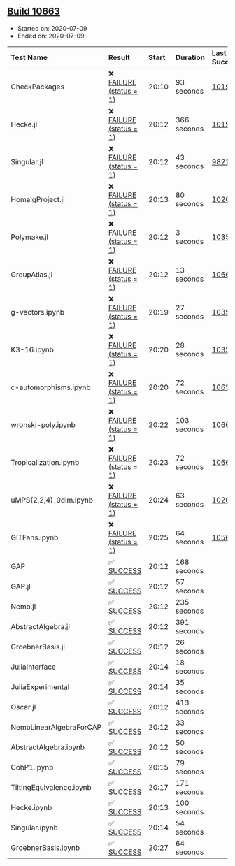 ## [Build 10663](https://oscarci.mathematik.uni-kl.de/job/oscar/10663/)

* Started on: 2020-07-09
* Ended on: 2020-07-09

| Test Name    | Result | Start | Duration | Last Success | First Failure |
|:-------------|:-------|:------|:---------|:-------------|:--------------|
| CheckPackages | ❌ [FAILURE (status = 1)](https://oscarci.mathematik.uni-kl.de/job/oscar/10663/artifact/logs/build-10663/CheckPackages.log) | 20:10 | 93 seconds | [10197](https://oscarci.mathematik.uni-kl.de/job/oscar/10197/) | [10198](https://oscarci.mathematik.uni-kl.de/job/oscar/10198/) |
| Hecke.jl | ❌ [FAILURE (status = 1)](https://oscarci.mathematik.uni-kl.de/job/oscar/10663/artifact/logs/build-10663/Hecke.jl.log) | 20:12 | 366 seconds | [10197](https://oscarci.mathematik.uni-kl.de/job/oscar/10197/) | [10198](https://oscarci.mathematik.uni-kl.de/job/oscar/10198/) |
| Singular.jl | ❌ [FAILURE (status = 1)](https://oscarci.mathematik.uni-kl.de/job/oscar/10663/artifact/logs/build-10663/Singular.jl.log) | 20:12 | 43 seconds | [9821](https://oscarci.mathematik.uni-kl.de/job/oscar/9821/) | [9822](https://oscarci.mathematik.uni-kl.de/job/oscar/9822/) |
| HomalgProject.jl | ❌ [FAILURE (status = 1)](https://oscarci.mathematik.uni-kl.de/job/oscar/10663/artifact/logs/build-10663/HomalgProject.jl.log) | 20:13 | 80 seconds | [10209](https://oscarci.mathematik.uni-kl.de/job/oscar/10209/) | [10210](https://oscarci.mathematik.uni-kl.de/job/oscar/10210/) |
| Polymake.jl | ❌ [FAILURE (status = 1)](https://oscarci.mathematik.uni-kl.de/job/oscar/10663/artifact/logs/build-10663/Polymake.jl.log) | 20:12 | 3 seconds | [10356](https://oscarci.mathematik.uni-kl.de/job/oscar/10356/) | [10357](https://oscarci.mathematik.uni-kl.de/job/oscar/10357/) |
| GroupAtlas.jl | ❌ [FAILURE (status = 1)](https://oscarci.mathematik.uni-kl.de/job/oscar/10663/artifact/logs/build-10663/GroupAtlas.jl.log) | 20:12 | 13 seconds | [10662](https://oscarci.mathematik.uni-kl.de/job/oscar/10662/) | [10663](https://oscarci.mathematik.uni-kl.de/job/oscar/10663/) |
| g-vectors.ipynb | ❌ [FAILURE (status = 1)](https://oscarci.mathematik.uni-kl.de/job/oscar/10663/artifact/logs/build-10663/g-vectors.ipynb.log) | 20:19 | 27 seconds | [10356](https://oscarci.mathematik.uni-kl.de/job/oscar/10356/) | [10357](https://oscarci.mathematik.uni-kl.de/job/oscar/10357/) |
| K3-16.ipynb | ❌ [FAILURE (status = 1)](https://oscarci.mathematik.uni-kl.de/job/oscar/10663/artifact/logs/build-10663/K3-16.ipynb.log) | 20:20 | 28 seconds | [10356](https://oscarci.mathematik.uni-kl.de/job/oscar/10356/) | [10357](https://oscarci.mathematik.uni-kl.de/job/oscar/10357/) |
| c-automorphisms.ipynb | ❌ [FAILURE (status = 1)](https://oscarci.mathematik.uni-kl.de/job/oscar/10663/artifact/logs/build-10663/c-automorphisms.ipynb.log) | 20:20 | 72 seconds | [10659](https://oscarci.mathematik.uni-kl.de/job/oscar/10659/) | [10660](https://oscarci.mathematik.uni-kl.de/job/oscar/10660/) |
| wronski-poly.ipynb | ❌ [FAILURE (status = 1)](https://oscarci.mathematik.uni-kl.de/job/oscar/10663/artifact/logs/build-10663/wronski-poly.ipynb.log) | 20:22 | 103 seconds | [10660](https://oscarci.mathematik.uni-kl.de/job/oscar/10660/) | [10661](https://oscarci.mathematik.uni-kl.de/job/oscar/10661/) |
| Tropicalization.ipynb | ❌ [FAILURE (status = 1)](https://oscarci.mathematik.uni-kl.de/job/oscar/10663/artifact/logs/build-10663/Tropicalization.ipynb.log) | 20:23 | 72 seconds | [10660](https://oscarci.mathematik.uni-kl.de/job/oscar/10660/) | [10661](https://oscarci.mathematik.uni-kl.de/job/oscar/10661/) |
| uMPS(2,2,4)_0dim.ipynb | ❌ [FAILURE (status = 1)](https://oscarci.mathematik.uni-kl.de/job/oscar/10663/artifact/logs/build-10663/uMPS-2-2-4-_0dim.ipynb.log) | 20:24 | 63 seconds | [10209](https://oscarci.mathematik.uni-kl.de/job/oscar/10209/) | [10210](https://oscarci.mathematik.uni-kl.de/job/oscar/10210/) |
| GITFans.ipynb | ❌ [FAILURE (status = 1)](https://oscarci.mathematik.uni-kl.de/job/oscar/10663/artifact/logs/build-10663/GITFans.ipynb.log) | 20:25 | 64 seconds | [10566](https://oscarci.mathematik.uni-kl.de/job/oscar/10566/) | [10567](https://oscarci.mathematik.uni-kl.de/job/oscar/10567/) |
| GAP | ✅ [SUCCESS](https://oscarci.mathematik.uni-kl.de/job/oscar/10663/artifact/logs/build-10663/GAP.log) | 20:12 | 168 seconds |  |  |
| GAP.jl | ✅ [SUCCESS](https://oscarci.mathematik.uni-kl.de/job/oscar/10663/artifact/logs/build-10663/GAP.jl.log) | 20:12 | 57 seconds |  |  |
| Nemo.jl | ✅ [SUCCESS](https://oscarci.mathematik.uni-kl.de/job/oscar/10663/artifact/logs/build-10663/Nemo.jl.log) | 20:12 | 235 seconds |  |  |
| AbstractAlgebra.jl | ✅ [SUCCESS](https://oscarci.mathematik.uni-kl.de/job/oscar/10663/artifact/logs/build-10663/AbstractAlgebra.jl.log) | 20:12 | 391 seconds |  |  |
| GroebnerBasis.jl | ✅ [SUCCESS](https://oscarci.mathematik.uni-kl.de/job/oscar/10663/artifact/logs/build-10663/GroebnerBasis.jl.log) | 20:12 | 26 seconds |  |  |
| JuliaInterface | ✅ [SUCCESS](https://oscarci.mathematik.uni-kl.de/job/oscar/10663/artifact/logs/build-10663/JuliaInterface.log) | 20:14 | 18 seconds |  |  |
| JuliaExperimental | ✅ [SUCCESS](https://oscarci.mathematik.uni-kl.de/job/oscar/10663/artifact/logs/build-10663/JuliaExperimental.log) | 20:14 | 35 seconds |  |  |
| Oscar.jl | ✅ [SUCCESS](https://oscarci.mathematik.uni-kl.de/job/oscar/10663/artifact/logs/build-10663/Oscar.jl.log) | 20:12 | 413 seconds |  |  |
| NemoLinearAlgebraForCAP | ✅ [SUCCESS](https://oscarci.mathematik.uni-kl.de/job/oscar/10663/artifact/logs/build-10663/NemoLinearAlgebraForCAP.log) | 20:12 | 33 seconds |  |  |
| AbstractAlgebra.ipynb | ✅ [SUCCESS](https://oscarci.mathematik.uni-kl.de/job/oscar/10663/artifact/logs/build-10663/AbstractAlgebra.ipynb.log) | 20:12 | 50 seconds |  |  |
| CohP1.ipynb | ✅ [SUCCESS](https://oscarci.mathematik.uni-kl.de/job/oscar/10663/artifact/logs/build-10663/CohP1.ipynb.log) | 20:15 | 79 seconds |  |  |
| TiltingEquivalence.ipynb | ✅ [SUCCESS](https://oscarci.mathematik.uni-kl.de/job/oscar/10663/artifact/logs/build-10663/TiltingEquivalence.ipynb.log) | 20:17 | 171 seconds |  |  |
| Hecke.ipynb | ✅ [SUCCESS](https://oscarci.mathematik.uni-kl.de/job/oscar/10663/artifact/logs/build-10663/Hecke.ipynb.log) | 20:13 | 100 seconds |  |  |
| Singular.ipynb | ✅ [SUCCESS](https://oscarci.mathematik.uni-kl.de/job/oscar/10663/artifact/logs/build-10663/Singular.ipynb.log) | 20:14 | 54 seconds |  |  |
| GroebnerBasis.ipynb | ✅ [SUCCESS](https://oscarci.mathematik.uni-kl.de/job/oscar/10663/artifact/logs/build-10663/GroebnerBasis.ipynb.log) | 20:27 | 64 seconds |  |  |
